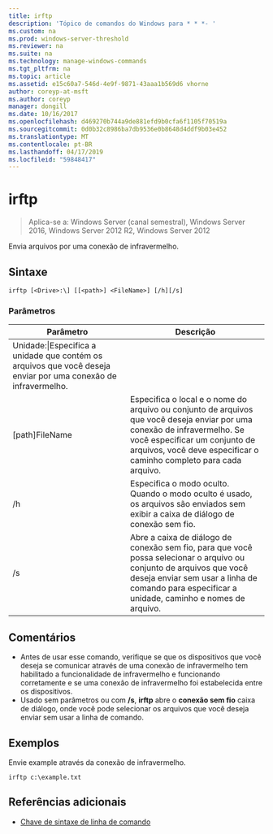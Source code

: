 ```yaml
---
title: irftp
description: 'Tópico de comandos do Windows para * * *- '
ms.custom: na
ms.prod: windows-server-threshold
ms.reviewer: na
ms.suite: na
ms.technology: manage-windows-commands
ms.tgt_pltfrm: na
ms.topic: article
ms.assetid: e15c60a7-546d-4e9f-9871-43aaa1b569d6 vhorne
author: coreyp-at-msft
ms.author: coreyp
manager: dongill
ms.date: 10/16/2017
ms.openlocfilehash: d469270b744a9de881efd9b0cfa6f1105f70519a
ms.sourcegitcommit: 0d0b32c8986ba7db9536e0b8648d4ddf9b03e452
ms.translationtype: MT
ms.contentlocale: pt-BR
ms.lasthandoff: 04/17/2019
ms.locfileid: "59848417"
---
```

# <a name="irftp"></a>irftp

>Aplica-se a: Windows Server (canal semestral), Windows Server 2016, Windows Server 2012 R2, Windows Server 2012

Envia arquivos por uma conexão de infravermelho.    
## <a name="syntax"></a>Sintaxe  
```  
irftp [<Drive>:\] [[<path>] <FileName>] [/h][/s]  
```  

### <a name="parameters"></a>Parâmetros  
|Parâmetro|Descrição|  
|-------|--------|  
|Unidade:\|Especifica a unidade que contém os arquivos que você deseja enviar por uma conexão de infravermelho.|  
|[path]FileName|Especifica o local e o nome do arquivo ou conjunto de arquivos que você deseja enviar por uma conexão de infravermelho. Se você especificar um conjunto de arquivos, você deve especificar o caminho completo para cada arquivo.|  
|/h|Especifica o modo oculto. Quando o modo oculto é usado, os arquivos são enviados sem exibir a caixa de diálogo de conexão sem fio.|  
|/s|Abre a caixa de diálogo de conexão sem fio, para que você possa selecionar o arquivo ou conjunto de arquivos que você deseja enviar sem usar a linha de comando para especificar a unidade, caminho e nomes de arquivo.|  

## <a name="remarks"></a>Comentários  
-   Antes de usar esse comando, verifique se que os dispositivos que você deseja se comunicar através de uma conexão de infravermelho tem habilitado a funcionalidade de infravermelho e funcionando corretamente e se uma conexão de infravermelho foi estabelecida entre os dispositivos.  
-   Usado sem parâmetros ou com **/s**, **irftp** abre o **conexão sem fio** caixa de diálogo, onde você pode selecionar os arquivos que você deseja enviar sem usar a linha de comando.  

## <a name="BKMK_Examples"></a>Exemplos  
Envie example através da conexão de infravermelho.  
```  
irftp c:\example.txt  
```  

## <a name="additional-references"></a>Referências adicionais  
-   [Chave de sintaxe de linha de comando](command-line-syntax-key.md)  
